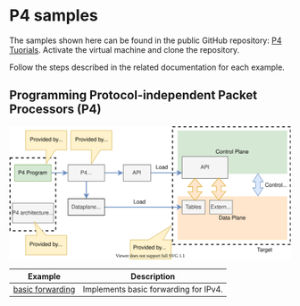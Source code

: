 
# P4 samples

The samples shown here can be found in the public GitHub repository: [P4 Tuorials](https://github.com/p4lang/tutorials).
Activate the virtual machine and clone the repository.

Follow the steps described in the related documentation for each example.


## Programming Protocol-independent Packet Processors (P4)

![pgm-target-via-p4](../images/pgm-target-via-p4.svg)


|Example|Description|
|--------|-----------|
|[basic forwarding](samples/p4-basic-forwarding.md)|Implements basic forwarding for IPv4.|
